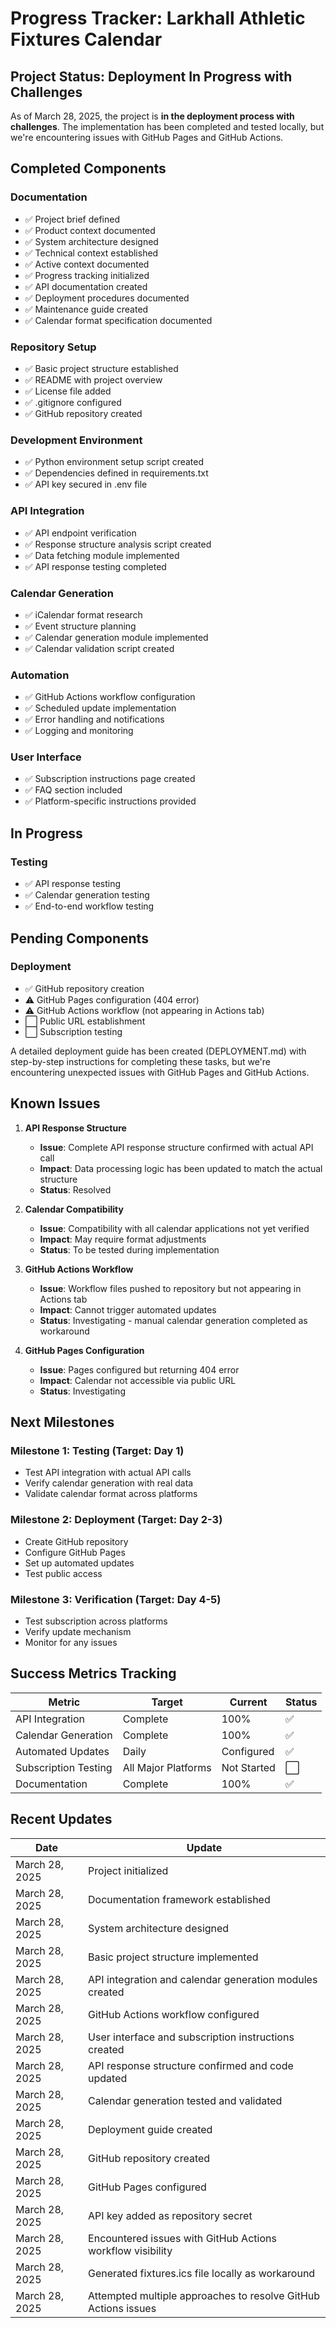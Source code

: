 # Progress Tracker: Larkhall Athletic Fixtures Calendar

## Project Status: Deployment In Progress with Challenges

As of March 28, 2025, the project is **in the deployment process with challenges**. The implementation has been completed and tested locally, but we're encountering issues with GitHub Pages and GitHub Actions.

## Completed Components

### Documentation
- ✅ Project brief defined
- ✅ Product context documented
- ✅ System architecture designed
- ✅ Technical context established
- ✅ Active context documented
- ✅ Progress tracking initialized
- ✅ API documentation created
- ✅ Deployment procedures documented
- ✅ Maintenance guide created
- ✅ Calendar format specification documented

### Repository Setup
- ✅ Basic project structure established
- ✅ README with project overview
- ✅ License file added
- ✅ .gitignore configured
- ✅ GitHub repository created

### Development Environment
- ✅ Python environment setup script created
- ✅ Dependencies defined in requirements.txt
- ✅ API key secured in .env file

### API Integration
- ✅ API endpoint verification
- ✅ Response structure analysis script created
- ✅ Data fetching module implemented
- ✅ API response testing completed

### Calendar Generation
- ✅ iCalendar format research
- ✅ Event structure planning
- ✅ Calendar generation module implemented
- ✅ Calendar validation script created

### Automation
- ✅ GitHub Actions workflow configuration
- ✅ Scheduled update implementation
- ✅ Error handling and notifications
- ✅ Logging and monitoring

### User Interface
- ✅ Subscription instructions page created
- ✅ FAQ section included
- ✅ Platform-specific instructions provided

## In Progress

### Testing
- ✅ API response testing
- ✅ Calendar generation testing
- ✅ End-to-end workflow testing

## Pending Components

### Deployment
- ✅ GitHub repository creation
- ⚠️ GitHub Pages configuration (404 error)
- ⚠️ GitHub Actions workflow (not appearing in Actions tab)
- ⬜ Public URL establishment
- ⬜ Subscription testing

A detailed deployment guide has been created (DEPLOYMENT.md) with step-by-step instructions for completing these tasks, but we're encountering unexpected issues with GitHub Pages and GitHub Actions.

## Known Issues

1. **API Response Structure**
   - **Issue**: Complete API response structure confirmed with actual API call
   - **Impact**: Data processing logic has been updated to match the actual structure
   - **Status**: Resolved

2. **Calendar Compatibility**
   - **Issue**: Compatibility with all calendar applications not yet verified
   - **Impact**: May require format adjustments
   - **Status**: To be tested during implementation

3. **GitHub Actions Workflow**
   - **Issue**: Workflow files pushed to repository but not appearing in Actions tab
   - **Impact**: Cannot trigger automated updates
   - **Status**: Investigating - manual calendar generation completed as workaround

4. **GitHub Pages Configuration**
   - **Issue**: Pages configured but returning 404 error
   - **Impact**: Calendar not accessible via public URL
   - **Status**: Investigating

## Next Milestones

### Milestone 1: Testing (Target: Day 1)
- Test API integration with actual API calls
- Verify calendar generation with real data
- Validate calendar format across platforms

### Milestone 2: Deployment (Target: Day 2-3)
- Create GitHub repository
- Configure GitHub Pages
- Set up automated updates
- Test public access

### Milestone 3: Verification (Target: Day 4-5)
- Test subscription across platforms
- Verify update mechanism
- Monitor for any issues

## Success Metrics Tracking

| Metric | Target | Current | Status |
|--------|--------|---------|--------|
| API Integration | Complete | 100% | ✅ |
| Calendar Generation | Complete | 100% | ✅ |
| Automated Updates | Daily | Configured | ✅ |
| Subscription Testing | All Major Platforms | Not Started | ⬜ |
| Documentation | Complete | 100% | ✅ |

## Recent Updates

| Date | Update |
|------|--------|
| March 28, 2025 | Project initialized |
| March 28, 2025 | Documentation framework established |
| March 28, 2025 | System architecture designed |
| March 28, 2025 | Basic project structure implemented |
| March 28, 2025 | API integration and calendar generation modules created |
| March 28, 2025 | GitHub Actions workflow configured |
| March 28, 2025 | User interface and subscription instructions created |
| March 28, 2025 | API response structure confirmed and code updated |
| March 28, 2025 | Calendar generation tested and validated |
| March 28, 2025 | Deployment guide created |
| March 28, 2025 | GitHub repository created |
| March 28, 2025 | GitHub Pages configured |
| March 28, 2025 | API key added as repository secret |
| March 28, 2025 | Encountered issues with GitHub Actions workflow visibility |
| March 28, 2025 | Generated fixtures.ics file locally as workaround |
| March 28, 2025 | Attempted multiple approaches to resolve GitHub Actions issues |
